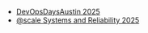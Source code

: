 * [DevOpsDaysAustin 2025](https://github.com/lernae/presentations/blob/main/Monitorama23_Just_the_math_you_need_to_know_for_monitoring.pdf)
* [@scale Systems and Reliability 2025](https://github.com/lernae/presentations/blob/main/Monitorama23_Just_the_math_you_need_to_know_for_monitoring.pdf)
